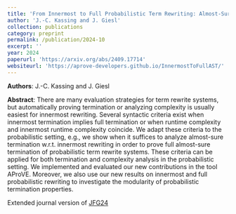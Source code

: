 ```yaml
---
title: 'From Innermost to Full Probabilistic Term Rewriting: Almost-Sure Termination, Complexity, and Modularity'
author: 'J.-C. Kassing and J. Giesl'
collection: publications
category: preprint
permalink: /publication/2024-10
excerpt: ''
year: 2024
paperurl: 'https://arxiv.org/abs/2409.17714'
websiteurl: 'https://aprove-developers.github.io/InnermostToFullAST/'
---
```


**Authors**: J.-C. Kassing and J. Giesl

**Abstract**:
There are many evaluation strategies for term rewrite systems, but automatically proving termination or analyzing complexity is usually easiest for innermost rewriting. Several syntactic criteria exist when innermost termination implies full termination or when runtime complexity and innermost runtime complexity coincide. We adapt these criteria to the probabilistic setting, e.g., we show when it suffices to analyze almost-sure termination w.r.t. innermost rewriting in order to prove full almost-sure termination of probabilistic term rewrite systems. These criteria can be applied for both termination and complexity analysis in the probabilistic setting. We implemented and evaluated our new contributions in the tool AProVE. Moreover, we also use our new results on innermost and full probabilistic rewriting to investigate the modularity of probabilistic termination properties. 

Extended journal version of [JFG24](/publication/2024-04)